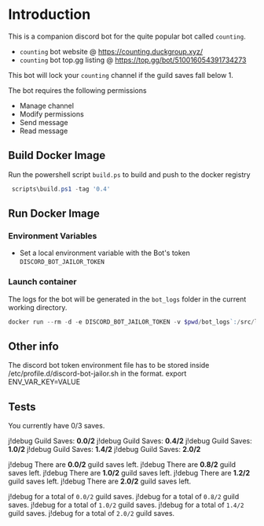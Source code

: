 # Introduction

This is a companion discord bot for the quite popular bot called `counting`.

- `counting` bot website @ https://counting.duckgroup.xyz/
- `counting` bot top.gg listing @ https://top.gg/bot/510016054391734273

This bot will lock your `counting` channel if the guild saves fall below 1.

The bot requires the following permissions

- Manage channel
- Modify permissions
- Send message
- Read message

## Build Docker Image

Run the powershell script `build.ps` to build and push to the docker registry

```PowerShell
 scripts\build.ps1 -tag '0.4'
```

## Run Docker Image

### Environment Variables

- Set a local environment variable with the Bot's token `DISCORD_BOT_JAILOR_TOKEN`

### Launch container

The logs for the bot will be generated in the `bot_logs` folder in the current working directory.

```PowerShell
docker run --rm -d -e DISCORD_BOT_JAILOR_TOKEN -v $pwd/bot_logs`:/src/logs --name jailor minigweek/discord-bot-jailor:0.3
```

## Other info

The discord bot token environment file has to be stored inside /etc/profile.d/discord-bot-jailor.sh
in the format.
export ENV_VAR_KEY=VALUE

## Tests

You currently have 0/3 saves.

j!debug Guild Saves: **0.0/2**
j!debug Guild Saves: **0.4/2**
j!debug Guild Saves: **1.0/2**
j!debug Guild Saves: **1.4/2**
j!debug Guild Saves: **2.0/2**

j!debug There are **0.0/2** guild saves left.
j!debug There are **0.8/2** guild saves left.
j!debug There are **1.0/2** guild saves left.
j!debug There are **1.2/2** guild saves left.
j!debug There are **2.0/2** guild saves left.

j!debug for a total of `0.0/2` guild saves.
j!debug for a total of `0.8/2` guild saves.
j!debug for a total of `1.0/2` guild saves.
j!debug for a total of `1.4/2` guild saves.
j!debug for a total of `2.0/2` guild saves.
